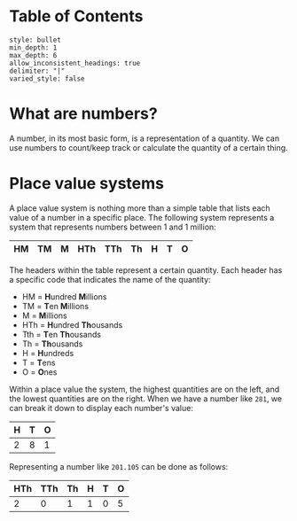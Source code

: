 # Table of Contents
```toc
style: bullet
min_depth: 1
max_depth: 6
allow_inconsistent_headings: true
delimiter: "|"
varied_style: false
```
# What are numbers?
A number, in its most basic form, is a representation of a quantity. We can use numbers to count/keep track or calculate the quantity of a certain thing.

# Place value systems
A place value system is nothing more than a simple table that lists each value of a number in a specific place. The following system represents a system that represents numbers between 1 and 1 million:

| HM | TM | M | HTh | TTh | Th | H | T | O |
| ---- | ---- | ---- | ---- | ---- | ---- | ---- | ---- | ---- |

The headers within the table represent a certain quantity. Each header has a specific code that indicates the name of the quantity:

- HM = **H**undred **M**illions
- TM = **T**en **M**illions
- M = **M**illions
- HTh = **H**undred **Th**ousands
- Tth = **T**en **Th**ousands
- Th = **Th**ousands
- H = **H**undreds
- T = **T**ens
- O = **O**nes

Within a place value the system, the highest quantities are on the left, and the lowest quantities are on the right. When we have a number like `281`, we can break it down to display each number's value:

| H | T | O |
|-|-|-|
| 2 | 8 | 1 |

Representing a number like `201.105` can be done as follows:

| HTh | TTh | Th | H | T | O |
|-|-|-|-|-|-|
| 2 | 0 | 1 | 1 | 0 | 5 |
